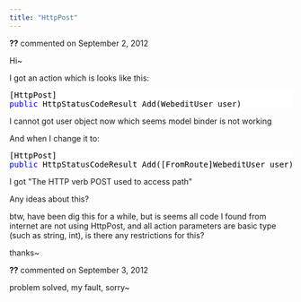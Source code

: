 ```yaml
---
title: "HttpPost"
---
```

<div id="comment-907614" class="discussion-comment op">
   <div class="discussion-header"><b>??</b> commented on 
      <time datetime="2012-09-02T23:51:42.74-07:00" title="2012-09-02T23:51:42.74-07:00">September 2, 2012</time>
   </div>
   <div class="discussion-message">
<p>Hi~</p>
<p>I got an action which is looks like this:</p>
<p></p>
<div style="color:black; background-color:white">
<pre>[HttpPost]
<span style="color:blue">public</span> HttpStatusCodeResult Add(WebeditUser user)
</pre>
</div>
<p></p>
<p>I cannot got user object now which seems model binder is not working</p>
<p>And when I change it to:</p>
<p></p>
<div style="color:black; background-color:white">
<pre>[HttpPost]
<span style="color:blue">public</span> HttpStatusCodeResult Add([FromRoute]WebeditUser user)
</pre>
</div>
<p></p>
<p>I got &quot;The HTTP verb POST used to access path&quot;</p>
<p>Any ideas about this?</p>
<p>btw, have been dig this for a while, but is seems all code I found from internet are not using HttpPost, and all action parameters are basic type (such as string, int), is there any restrictions for this?</p>
<p>thanks~</p>
</div>
</div>
<div id="comment-907721" class="discussion-comment">
   <div class="discussion-header"><b>??</b> commented on 
      <time datetime="2012-09-03T04:38:54.68-07:00" title="2012-09-03T04:38:54.68-07:00">September 3, 2012</time>
   </div>
   <div class="discussion-message"><p>problem solved, my fault, sorry~</p></div>
</div>